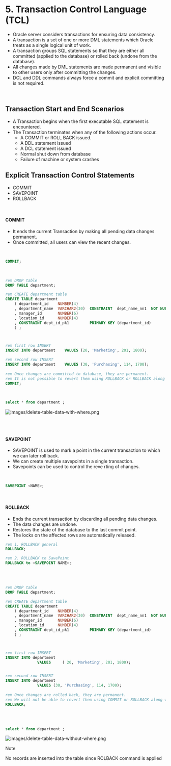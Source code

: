 # 5. Transaction Control Language (TCL)

- Oracle server considers transactions for ensuring data consistency.
- A transaction is a set of one or more DML statements which Oracle treats as a single logical unit of work.
- A transaction groups SQL statements so that they are either all committed (applied to the database) or rolled back (undone from the database).
- All changes made by DML statements are made permanent and visible to other users only after committing the changes.
- DCL and DDL commands always force a commit and explicit committing is not required.

<br>  



## Transaction Start and End Scenarios

- A Transaction begins when the first executable SQL statement is encountered.
- The Transaction terminates when any of the following actions occur.
     - A COMMIT or ROLL BACK issued.
     - A DDL statement issued
     - A DCL statement issued
     - Normal shut down from database
     - Failure of machine or system crashes

## Explicit Transaction Control Statements
- COMMIT
- SAVEPOINT
- ROLLBACK

<br>  


#### COMMIT

- It ends the current Transaction by making all pending data changes permanent.
- Once committed, all users can view the recent changes.

<br>  


```sql
COMMIT;

```
<br>  


```sql
rem DROP table
DROP TABLE department;

rem CREATE department table
CREATE TABLE department
    ( department_id    NUMBER(4) 
    , department_name  VARCHAR2(30)  CONSTRAINT  dept_name_nn1  NOT NULL
    , manager_id       NUMBER(6)
    , location_id      NUMBER(4)
    , CONSTRAINT dept_id_pk1  		 PRIMARY KEY (department_id)
    ) ;



rem first row INSERT
INSERT INTO department    VALUES (20, 'Marketing', 201, 1800);

rem second row INSERT
INSERT INTO department    VALUES (30, 'Purchasing', 114, 1700);
              
rem Once changes are committed to database, they are permanent.   
rem It is not possible to revert them using ROLLBACK or ROLLBACK along with SAVEPOINT
COMMIT;
```

<br>  

```sql
select * from department ;
```


![images/delete-table-data-with-where.png](https://github.com/venkatdurgempudi/SQL/blob/main/sql-basics/images/delete-table-data-with-where.png?raw=true)

<br>  
<br> 

#### SAVEPOINT

- SAVEPOINT is used to mark a point in the current transaction to which we
can later roll back.
- We can create multiple savepoints in a single transaction.
- Savepoints can be used to control the reve rting of changes.

<br>  


```sql
SAVEPOINT <NAME>;
``` 


<br>  


#### ROLLBACK

- Ends the current transaction by discarding all pending data changes.
- The data changes are undone.
- Restores the state of the database to the last commit point.
- The locks on the affected rows are automatically released.

```sql
rem 1. ROLLBACK general
ROLLBACK;    

rem 2. ROLLBACK to SavePoint  
ROLLBACK to <SAVEPOINT NAME>;
```

<br>  
<br>  

```sql
rem DROP table
DROP TABLE department;

rem CREATE department table
CREATE TABLE department
    ( department_id    NUMBER(4) 
    , department_name  VARCHAR2(30)  CONSTRAINT  dept_name_nn1  NOT NULL
    , manager_id       NUMBER(6)
    , location_id      NUMBER(4)
    , CONSTRAINT dept_id_pk1  		 PRIMARY KEY (department_id)
    ) ;



rem first row INSERT
INSERT INTO department  
              VALUES     ( 20, 'Marketing', 201, 1800);


rem second row INSERT
INSERT INTO department 
              VALUES (30, 'Purchasing', 114, 1700);
              
rem Once changes are rolled back, they are permanent.   
rem We will not be able to revert them using COMMIT or ROLLBACK along with SAVEPOINT
ROLLBACK;
```

<br>  
<br> 



```sql          
select * from department ;
```
![images/delete-table-data-without-where.png](https://github.com/venkatdurgempudi/SQL/blob/main/sql-basics/images/delete-table-data-without-where.png?raw=true)
   

> [!NOTE]
> No records are  inserted into the table since ROLBACK command is applied


<br>  

<br>  



